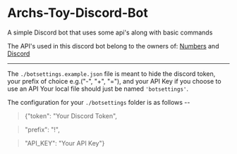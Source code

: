 # Archs-Toy-Discord-Bot
A simple Discord bot that uses some api's along with basic commands

The API's used in this discord bot belong to the owners of: [Numbers](http://numbersapi.com) and [Discord](https://discordapp.com/)
***
The `./botsettings.example.json` file is meant to hide the discord token, your prefix of choice e.g.("-", "+", "="), and your API Key if you choose to use an API
Your local file should just be named `'botsettings'`.

The configuration for your `./botsettings` folder is as follows --

>{"token": "Your Discord Token", 

>	"prefix": "!", 
	
>	"API_KEY": "Your API Key"}
